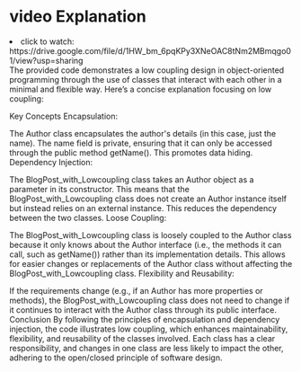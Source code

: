 <h1>video Explanation</h1>
<li>click to watch: https://drive.google.com/file/d/1HW_bm_6pqKPy3XNeOAC8tNm2MBmqgo01/view?usp=sharing</li>
The provided code demonstrates a low coupling design in object-oriented programming through the use of classes that interact with each other in a minimal and flexible way. Here’s a concise explanation focusing on low coupling:

Key Concepts
Encapsulation:

The Author class encapsulates the author's details (in this case, just the name). The name field is private, ensuring that it can only be accessed through the public method getName(). This promotes data hiding.
Dependency Injection:

The BlogPost_with_Lowcoupling class takes an Author object as a parameter in its constructor. This means that the BlogPost_with_Lowcoupling class does not create an Author instance itself but instead relies on an external instance. This reduces the dependency between the two classes.
Loose Coupling:

The BlogPost_with_Lowcoupling class is loosely coupled to the Author class because it only knows about the Author interface (i.e., the methods it can call, such as getName()) rather than its implementation details. This allows for easier changes or replacements of the Author class without affecting the BlogPost_with_Lowcoupling class.
Flexibility and Reusability:

If the requirements change (e.g., if an Author has more properties or methods), the BlogPost_with_Lowcoupling class does not need to change if it continues to interact with the Author class through its public interface.
Conclusion
By following the principles of encapsulation and dependency injection, the code illustrates low coupling, which enhances maintainability, flexibility, and reusability of the classes involved. Each class has a clear responsibility, and changes in one class are less likely to impact the other, adhering to the open/closed principle of software design.
